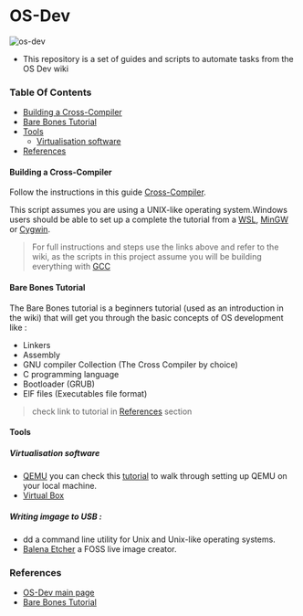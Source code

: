 # OS-Dev

![os-dev](https://user-images.githubusercontent.com/88513682/200138941-d30aa341-6f40-487a-8f1f-1026408cb5f8.png)

- This repository is a set of guides and scripts to automate tasks from the OS Dev wiki

### Table Of Contents

- [Building a Cross-Compiler](#Building-a-Cross-Compiler)
- [Bare Bones Tutorial](#Bare-Bones-Tutorial)
- [Tools](#Tools)
  - [Virtualisation software](#Virtualisation-software)
- [References](#References)

#### Building a Cross-Compiler

Follow the instructions in this guide [Cross-Compiler].

This script assumes you are using a UNIX-like operating system.Windows users should be able to set up a complete the tutorial from a [WSL](https://wiki.osdev.org/WSL), [MinGW](https://wiki.osdev.org/MinGW) or [Cygwin](https://wiki.osdev.org/Cygwin).

> For full instructions and steps use the links above and refer to the wiki, as the scripts in this project assume you will be building everything with [GCC](https://gnu.org/software/gcc/)

#### Bare Bones Tutorial

The Bare Bones tutorial is a beginners tutorial (used as an introduction in the wiki) that will get you through the basic concepts of OS development like :

- Linkers
- Assembly
- GNU compiler Collection (The Cross Compiler by choice)
- C programming language
- Bootloader (GRUB)
- ElF files (Executables file format)

> check link to tutorial in [References](#References) section

#### Tools

##### Virtualisation software

- [QEMU](https://www.qemu.org/) you can check this [tutorial](https://linuxhint.com/qemu-tutorial/) to walk through setting up QEMU on your local machine.
- [Virtual Box](https://www.virtualbox.org/)

##### Writing imgage to USB :

- dd a command line utility for Unix and Unix-like operating systems.
- [Balena Etcher](https://www.balena.io/etcher/) a FOSS live image creator.

### References

- [OS-Dev main page](https://wiki.osdev.org/Main_Page)
- [Bare Bones Tutorial](https://wiki.osdev.org/Bare_Bones)

[cross-compiler]: ./Cross-Compiler/Readme.md
